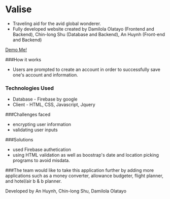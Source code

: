 # Valise
* Traveling aid for the avid global wonderer. 
* Fully developed website created by Damilola Olatayo (Frontend and Backend), Chin-long Shu (Database and Backend), An Huynh (Front-end and Backend)

[Demo Me!](http://stark-falls-16055.herokuapp.com/)

###How it works
* Users are prompted to create an account in order to successfully save one's account and information.

### Technologies Used
* Database - Firebase by google
* Client - HTML, CSS, Javascript, Jquery

###Challenges faced
* encrypting user information
* validating user inputs

###Solutions
* used Firebase authetication
* using HTML validation as well as boostrap's date and location picking programs to avoid misdata.

###The team would like to take this application further by adding more applications such as a money converter, allowance budgeter, 
flight planner, and hotel/air b & b planner. 

Developed by An Huynh, Chin-long Shu, Damilola Olatayo

